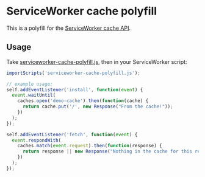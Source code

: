 # ServiceWorker cache polyfill

This is a polyfill for the [ServiceWorker cache API](http://slightlyoff.github.io/ServiceWorker/spec/service_worker/#cache-storage-interface).

## Usage

Take [serviceworker-cache-polyfill.js](https://github.com/coonsta/cache-polyfill/blob/master/index.js), then in your ServiceWorker script:

```js
importScripts('serviceworker-cache-polyfill.js');

// example usage:
self.addEventListener('install', function(event) {
  event.waitUntil(
    caches.open('demo-cache').then(function(cache) {
      return cache.put('/', new Response("From the cache!"));
    })
  );
});

self.addEventListener('fetch', function(event) {
  event.respondWith(
    caches.match(event.request).then(function(response) {
      return response || new Response("Nothing in the cache for this request");
    })
  );
});
```
